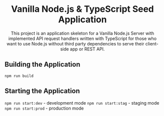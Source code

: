 <div align="center">
  <h1>Vanilla Node.js & TypeScript Seed Application</h1>
</div>

<div align="center">
  This project is an application skeleton for a Vanilla Node.js Server with implemented API request handlers written with TypeScript for those who want to use Node.js without third party dependencies to serve their client-side app or REST API.
</div>

## Building the Application
`npm run build`

## Starting the Application
`npm run start:dev`  - development mode
`npm run start:stag` - staging mode
`npm run start:prod` - production mode
